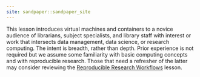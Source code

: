 ```yaml
---
site: sandpaper::sandpaper_site
---
```


This lesson introduces virtual machines and containers to a novice audience of librarians, subject specialists, and library staff with interest or work that intersects data management, data science, or research computing. The intent is breadth, rather than depth. Prior experience is not required but we assume some familiarity with basic computing concepts and with reproducible research. Those that need a refresher of the latter may consider reviewing the [Reproducible Research Workflows](https://ucla-imls-open-sci.info/reproducible-workflows/index.html) lesson.
